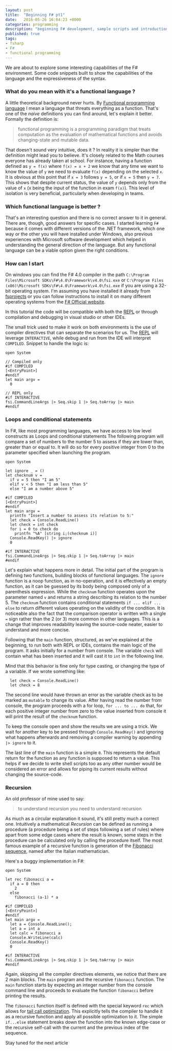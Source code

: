 ```yaml
---
layout: post
title:  "Beginning F# pt1"
date:   2016-05-26 16:04:23 +0000
categories: programming
description: "beginning F# development, sample scripts and introduction to functional programming. Loops, conditions and recursion"
published: true
tags:
- fsharp
- F#
- functional programming
---
```


We are about to explore some interesting capabilities of the F# environment.
Some code snippets built to show the capabilities of the language and the expressiveness of the syntax.

### What do you mean with it's a functional language ?

A little theoretical background never hurts. By [Functional programming language][wiki_Functional_programming] I mean a language that threats everything as a function. That's one of the _naive_ definitions you can find around, let's explain it better. Formally the definition is:

>  functional programming is a programming paradigm that treats computation as the evaluation of mathematical functions and avoids changing-state and mutable data.

That doesn't sound very intuitive, does it ?
In reality it is simpler than the definition might lead you to believe. It's closely related to the Math courses everyone has already taken at school. For instance, having a function defined as ```y = f(x)``` where ```f(x) = x + 2``` we know that any time we want to know the value of ```y``` we need to evaluate ```f(x)``` depending on the selected ```x```. It is obvious at this point that if ```x = 3``` follows ``` y = 5 ```, or if ```x = 5``` then ``` y = 7 ```. This shows that despite current status, the value of ```y``` depends only from the value of ```x``` (x being the input of the function in exam  ```f(x)```). This level of isolation is very beneficial, particularly when developing in teams.

### Which functional language is better ?

That's an interesting question and there is no correct answer to it in general. There are, though, good answers for specific cases. I started learning ```F#``` because it comes with different versions of the .NET framework, which one way or the other you will have installed under Windows, also previous experiences with Microsoft software development which helped in understanding the general direction of the language. But any functional language can be a viable option given the right conditions.

### How can I start

On windows you can find the F# 4.0 compiler in the path ```C:\Program Files\Microsoft SDKs\F#\4.0\Framework\v4.0\fsi.exe``` or ```C:\Program Files (x86)\Microsoft SDKs\F#\4.0\Framework\v4.0\fsi.exe``` if you are using a 32-bit operating system.
I'm assuming you have installed it already from [fsprojects][F#github] or you can follow instructions to install it on many different operating systems from the [F# Official website][F# Official website].

In this tutorial the code will be compatible with both the [REPL][REPL] or through compilation and debugging in visual studio or other IDEs.

The small trick used to make it work on both environments is the use of compiler directives that can separate the scenarios for us. The [REPL][REPL] will leverage ```INTERACTIVE```, while debug and run from the IDE will interpret ```COMPILED```. Snippet to handle the logic is:

```
open System

// Compiled only
#if COMPILED
[<EntryPoint>]
#endif
let main argv =
  0

// REPL only
#if INTERACTIVE
fsi.CommandLineArgs |> Seq.skip 1 |> Seq.toArray |> main
#endif
```


### Loops and conditional statements

In F#, like most programming languages, we have access to low level constructs as Loops and conditional statements
The following program will compare a set of numbers to the number 5 to assess if they are lower than, greater than or equal to. It will do so for every positive integer from 0 to the parameter specified when launching the program.

```
open System

let ignore _ = ()
let checknum v =
  if v = 5 then "I am 5"
  elif v < 5 then "I am less than 5"
  else "I am a number above 5"

#if COMPILED
[<EntryPoint>]
#endif
let main argv =
  printfn "Insert a number to assess its relation to 5:"
  let check = Console.ReadLine()
  let check = int check
  for i = 0 to check do
    printfn "%A" [string i;(checknum i)]
  Console.ReadKey() |> ignore
  0

#if INTERACTIVE
fsi.CommandLineArgs |> Seq.skip 1 |> Seq.toArray |> main
#endif
```

Let's explain what happens more in detail. The initial part of the program is defining two functions, building blocks of functional languages. The ```ignore``` function is a noop function, as in no-operation, and it is effectively an empty function, as it can be guessed by its body being composed only of a parenthesis expression. While the ```checknum``` function operates upon the parameter named ```v``` and returns a string describing its relation to the number 5.
The ```checknum``` function contains conditional statements ```if ... elif ... else``` to return different values operating on the validity of the condition. It is noticeable also the fact that the comparison operator is written with a single ```=``` sign rather than the 2 (or 3) more common in other languages. This is a change that improves readability leaving the source-code neater, easier to understand and more concise.

Following that the ```main``` function, structured, as we've explained at the beginning, to run both with REPL or IDEs, contains the main logic of the program. It asks initially for a number from console. The variable ```check``` will contain what has been inserted and it will cast it to ```int``` in the following line.

Mind that this behavior is fine only for type casting, or changing the type of a variable. If we wrote something like:

```
  let check = Console.ReadLine()
  let check = 8
```

The second line would have thrown an error as the variable check as to be marked as ```mutable``` to change its value.
After having read the number from console, the program proceeds with a for loop, ```for ... to ... do``` that, for each positive integer number from zero to the value inserted from console it will print the result of the ```checknum``` function.

To keep the console open and show the results we are using a trick. We wait for another key to be pressed through ```Console.ReadKey()``` and ignoring what happens afterwards and removing a compiler warning by appending ``` |> ignore``` to it.

The last line of the ```main``` function is a simple ```0```. This represents the default return for the function as any function is supposed to return a value. This helps if we decide to write shell scripts too as any other number would be considered an error and allows for piping its current results without changing the source-code.

### Recursion

An old professor of mine used to say:

> to understand recursion you need to understand recursion

As much as a circular explanation it sound, it's still pretty much a correct one. Intuitively a mathematical _Recursion_ can be defined as running a procedure (a procedure being a set of steps following a set of rules) where apart from some edge cases where the result is known, some steps in the procedure can be calculated only by calling the procedure itself.
The most famous example of a recursive function is generation of the [Fibonacci sequence][Fibonacci_Sequence], named after the Italian mathematician.

Here's a buggy implementation in F#:

```
open System

let rec fibonacci a =
  if a = 0 then
    2
  else
    fibonacci (a-1) * a

#if COMPILED
[<EntryPoint>]
#endif
let main argv =
  let a = Console.ReadLine();
  let a = int a
  let calc = fibonacci a
  Console.WriteLine(calc)
  Console.ReadKey()
  0

#if INTERACTIVE
fsi.CommandLineArgs |> Seq.skip 1 |> Seq.toArray |> main
#endif
```

Again, skipping all the compiler directives elements, we notice that there are 2 main blocks. The ```main``` program and the recursive ```fibonacci``` function.
The ```main``` function starts by expecting an integer number from the console command line and proceeds to evaluate the function ```fibonacci``` before printing the results.

The ```fibonacci``` function itself is defined with the special keyword ```rec``` which allows for [tail call optimization][tail call optimization]. This explicitly tells the compiler to handle it as a recursive function and apply all possible optimization to it.
The simple ```if...else``` statement breaks down the function into the known edge-case or the recursive self-call with the current and the previous index of the sequence.

Stay tuned for the next article


[tail call optimization]:https://en.wikipedia.org/wiki/Tail_call
[Fibonacci_Sequence]:https://en.wikipedia.org/wiki/Fibonacci_number
[REPL]:https://en.wikipedia.org/wiki/Read%E2%80%93eval%E2%80%93print_loop
[F# Official website]:http://fsharp.org/
[F#github]:http://fsprojects.github.io/VisualFSharpPowerTools/
[wiki_Functional_programming]:https://en.wikipedia.org/wiki/Functional_programming
